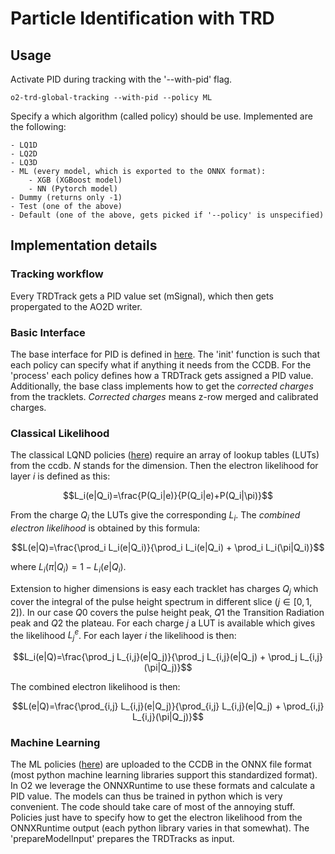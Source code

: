 <!-- doxy
\page refDetectorsTRDpid TRD Particle Identification
/doxy -->

# Particle Identification with TRD
## Usage
Activate PID during tracking with the '--with-pid' flag.

    o2-trd-global-tracking --with-pid --policy ML

Specify a which algorithm (called policy) should be use.
Implemented are the following:

    - LQ1D
    - LQ2D
    - LQ3D
    - ML (every model, which is exported to the ONNX format):
        - XGB (XGBoost model)
        - NN (Pytorch model)
    - Dummy (returns only -1)
    - Test (one of the above)
    - Default (one of the above, gets picked if '--policy' is unspecified)

## Implementation details
### Tracking workflow
Every TRDTrack gets a PID value set (mSignal), which then gets propergated to the AO2D writer.

### Basic Interface
The base interface for PID is defined in [here](include/TRDPID/PIDBase.h).
The 'init' function is such that each policy can specify what if anything it needs from the CCDB.
For the 'process' each policy defines how a TRDTrack gets assigned a PID value.
Additionally, the base class implements how to get the _corrected charges_ from the tracklets.
_Corrected charges_ means z-row merged and calibrated charges.

### Classical Likelihood
The classical LQND policies ([here](include/TRDPID/LQND.h)) require an array of lookup tables (LUTs) from the ccdb.
$N$ stands for the dimension.
Then the electron likelihood for layer $i$ is defined as this:

$$L_i(e|Q_i)=\frac{P(Q_i|e)}{P(Q_i|e)+P(Q_i|\pi)}$$

From the charge $Q_i$ the LUTs give the corresponding $L_i$.
The _combined electron likelihood_ is obtained by this formula:

$$L(e|Q)=\frac{\prod_i L_i(e|Q_i)}{\prod_i L_i(e|Q_i) + \prod_i L_i(\pi|Q_i)}$$

where $L_i(\pi|Q_i)=1-L_i(e|Q_i)$.


Extension to higher dimensions is easy each tracklet has charges $Q_j$ which cover the integral of the pulse height spectrum in different slice ($j\in [0,1,2]$).
In our case $Q0$ covers the pulse height peak, $Q1$ the Transition Radiation peak and $Q2$ the plateau.
For each charge $j$ a LUT is available which gives the likelihood $L^e_j$.
For each layer $i$ the likelihood is then:

$$L_i(e|Q)=\frac{\prod_j L_{i,j}(e|Q_j)}{\prod_j L_{i,j}(e|Q_j) + \prod_j L_{i,j}(\pi|Q_j)}$$

The combined electron likelihood is then:

$$L(e|Q)=\frac{\prod_{i,j} L_{i,j}(e|Q_j)}{\prod_{i,j} L_{i,j}(e|Q_j) + \prod_{i,j} L_{i,j}(\pi|Q_j)}$$


### Machine Learning
The ML policies ([here](include/TRDPID/ML.h)) are uploaded to the CCDB in the ONNX file format (most python machine learning libraries support this standardized format).
In O2 we leverage the ONNXRuntime to use these formats and calculate a PID value.
The models can thus be trained in python which is very convenient.
The code should take care of most of the annoying stuff.
Policies just have to specify how to get the electron likelihood from the ONNXRuntime output (each python library varies in that somewhat).
The 'prepareModelInput' prepares the TRDTracks as input.
